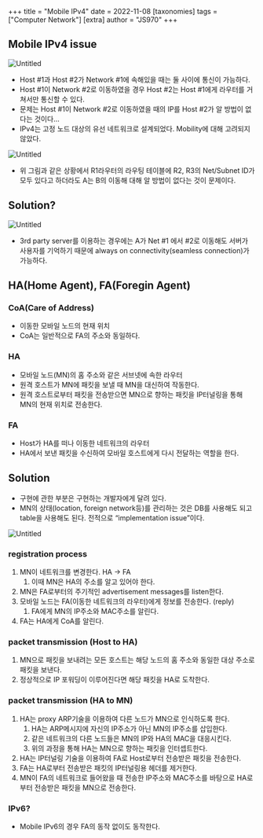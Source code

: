 +++
title = "Mobile IPv4"
date = 2022-11-08
[taxonomies]
tags = ["Computer Network"]
[extra]
author = "JS970"
+++

## Mobile IPv4 issue

![Untitled](/Mobile_IPv4/Untitled.png)

- Host #1과 Host #2가 Network #1에 속해있을 때는 둘 사이에 통신이 가능하다.
- Host #1이 Network #2로 이동하였을 경우 Host #2는 Host #1에게 라우터를 거쳐서만 통신할 수 있다.
- 문제는 Host #1이 Network #2로 이동하였을 때의 IP를 Host #2가 알 방법이 없다는 것이다…
- IPv4는 고정 노드 대상의 유선 네트워크로 설계되었다. Mobility에 대해 고려되지 않았다.

![Untitled](/Mobile_IPv4/Untitled%201.png)

- 위 그림과 같은 상황에서 R1라우터의 라우팅 테이블에 R2, R3의 Net/Subnet ID가 모두 있다고 하더라도 A는 B의 이동해 대해 알 방법이 없다는 것이 문제이다.

## Solution?

![Untitled](/Mobile_IPv4/Untitled%202.png)

- 3rd party server를 이용하는 경우에는 A가 Net #1 에서 #2로 이동해도 서버가 사용자를 기억하기 때문에 always on connectivity(seamless connection)가 가능하다.

## HA(Home Agent), FA(Foregin Agent)

### CoA(Care of Address)

- 이동한 모바일 노드의 현재 위치
- CoA는 일반적으로 FA의 주소와 동일하다.

### HA

- 모바일 노드(MN)의 홈 주소와 같은 서브넷에 속한 라우터
- 원격 호스트가 MN에 패킷을 보낼 때 MN을 대신하여 작동한다.
- 원격 호스트로부터 패킷을 전송받으면 MN으로 향하는 패킷을 IP터널링을 통해 MN의 현재 위치로 전송한다.

### FA

- Host가 HA를 떠나 이동한 네트워크의 라우터
- HA에서 보낸 패킷을 수신하여 모바일 호스트에게 다시 전달하는 역할을 한다.

## Solution

- 구현에 관한 부분은 구현하는 개발자에게 달려 있다.
- MN의 상태(location, foreign network등)를 관리하는 것은 DB를 사용해도 되고 table을 사용해도 된다. 전적으로 “implementation issue”이다.

![Untitled](/Mobile_IPv4/Untitled%203.png)

### registration process

1. MN이 네트워크를 변경한다. HA → FA
    1. 이때 MN은 HA의 주소를 알고 있어야 한다.
2. MN은 FA로부터의 주기적인 advertisement messages를 listen한다.
3. 모바일 노드는 FA(이동한 네트워크의 라우터)에게 정보를 전송한다. (reply)
    1. FA에게 MN의 IP주소와 MAC주소를 알린다.
4. FA는 HA에게 CoA를 알린다.

### packet transmission (Host to HA)

1. MN으로 패킷을 보내려는 모든 호스트는 해당 노드의 홈 주소와 동일한 대상 주소로 패킷을 보낸다.
2. 정상적으로 IP 포워딩이 이루어진다면 해당 패킷을 HA로 도착한다.

### packet transmission (HA to MN)

1. HA는 proxy ARP기술을 이용하여 다른 노드가 MN으로 인식하도록 한다.
    1. HA는 ARP메시지에 자신의 IP주소가 아닌 MN의 IP주소를 삽입한다.
    2. 같은 네트워크의 다른 노드들은 MN의 IP와 HA의 MAC을 대응시킨다.
    3. 위의 과정을 통해 HA는 MN으로 향하는 패킷을 인터셉트한다.
2. HA는 IP터널링 기술을 이용하여 FA로 Host로부터 전송받은 패킷을 전송한다.
3. FA는 HA로부터 전송받은 패킷의 IP터널링용 헤더를 제거한다.
4. MN이 FA의 네트워크로 들어왔을 때 전송한 IP주소와 MAC주소를 바탕으로 HA로부터 전송받은 패킷을 MN으로 전송한다.

### IPv6?

- Mobile IPv6의 경우 FA의 동작 없이도 동작한다.